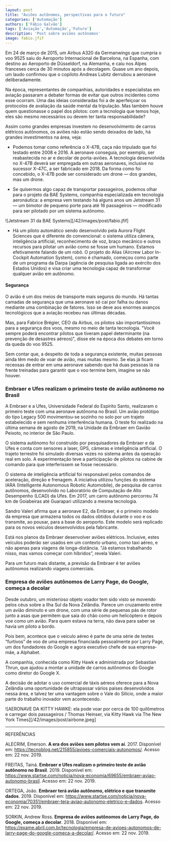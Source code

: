 ```yaml
---
layout: post
title: "Aviões autônomos, perspectivas para o futuro"
categories: ['Automação']
authors: ['Fábio Galvão'] 
tags: ['Aviação','Automação','Futuro']
description: 'Post sobre aviões autônomos'
image: fabio.jfif
---
```


Em 24 de março de 2015, um Airbus A320 da Germanwings que cumpria o voo 9525 saiu do Aeroporto Internacional de Barcelona, na Espanha, com destino ao Aeroporto de Düsseldorf, na Alemanha, e caiu nos Alpes franceses cerca de 30 minutos após a decolagem. Quase um ano depois, um laudo confirmou que o copiloto Andreas Lubitz derrubou a aeronave deliberadamente.

Na época, representantes de companhias, autoridades e especialistas em aviação passaram a debater formas de evitar que outros incidentes como esse ocorram. Uma das ideias consideradas foi a de aperfeiçoar os protocolos de avaliação da saúde mental da tripulação. Mas também houve quem questionasse o papel dos pilotos: com a tecnologia que temos hoje, eles são mesmo necessários ou devem ter tanta responsabilidade?

Assim como grandes empresas investem no desenvolvimento de carros elétricos autônomos, os aviões não estão sendo deixados de lado, há grandes investimentos na área, veja:

* Podemos tomar como referência o X-47B, caça não tripulado que foi testado entre 2008 e 2016. A aeronave conseguia, por exemplo, ser reabastecida no ar e decolar de porta-aviões. A tecnologia desenvolvida no X-47B deverá ser empregada em outras aeronaves, inclusive no sucessor X-47C, a ser fabricado em 2018. Da forma como foi concebido, o X-47B pode ser considerado um drone — dos grandes, mas um drone.

* Se quisermos algo capaz de transportar passageiros, podemos olhar para o projeto da BAE Systems, companhia especializada em tecnologia aeronáutica: a empresa vem testando há alguns anos um Jetstream 31 — um bimotor de pequeno porte para até 16 passageiros — modificado para ser pilotado por um sistema autônomo.

![Jetstream 31 da BAE Systems][/42/images/post/fabio.jfif]

* Há um piloto automático sendo desenvolvido pela Aurora Flight Sciences que é diferente do convencional: o sistema utiliza câmera, inteligência artificial, reconhecimento de voz, braço mecânico e outros recursos para pilotar um avião como se fosse um humano. Estamos efetivamente falando de um robô. O projeto do Alias (Aircrew Labor In-Cockpit Automation System), como é chamado, começou como parte de um programa da Darpa (agência de pesquisa ligada ao exército dos Estados Unidos) e visa criar uma tecnologia capaz de transformar qualquer avião em autônomo.

#### Segurança

O avião é um dos meios de transporte mais seguros do mundo. Há tantas camadas de segurança que uma aeronave só cai por falha ou danos mediante uma combinação de fatores. Isso se deve aos enormes avanços tecnológicos que a aviação recebeu nas últimas décadas.

Mas, para Fabrice Brégier, CEO da Airbus, os pilotos são importantíssimos para a segurança dos voos, mesmo no meio de tanta tecnologia. "Você sempre poderá encontrar pilotos que tiveram papel determinante (na prevenção de desastres aéreos)", disse ele na época dos debates em torno da queda do voo 9525.

Sem contar que, a despeito de toda a segurança existente, muitas pessoas ainda têm medo de voar de avião, mas muitas mesmo. Se elas já ficam receosas de entrar em uma aeronave sabendo que há duas pessoas lá na frente treinadas para garantir que o voo termine bem, imagine se não houver.

### Embraer e Ufes realizam o primeiro teste de avião autônomo no Brasil

A Embraer e a Ufes, Universidade Federal do Espírito Santo, realizaram o primeiro teste com uma aeronave autônoma no Brasil. Um avião protótipo do tipo Legacy 500 movimentou-se sozinho no solo por um trajeto estabelecido e sem nenhuma interferência humana. O teste foi realizado na última semana de agosto de 2019, na Unidade da Embraer em Gavião Peixoto, no interior de São Paulo.


O sistema autônomo foi construído por pesquisadores da Embraer e da Ufes e conta com sensores a laser, GPS, câmeras e inteligência artificial. O trajeto terrestre foi simulado diversas vezes no sistema antes da operação real em solo. A experimentação teve a participação de pilotos na cabine de comando para que interferissem se fosse necessário.

O sistema de inteligência artificial foi responsável pelos comandos de aceleração, direção e frenagem. A iniciativa utilizou funções do sistema IARA (Intelligente Autonomous Robotic Automobile), de pesquisa de carros autônomos, desenvolvido no Laboratório de Computação de Alto Desempenho (LCAD) da Ufes. Em 2017, um carro autônomo percorreu 74 km de Goiabeiras até Guarapari utilizando a mesma tecnologia.

Sandro Valeri afirma que a aeronave E2, da Embraer, é o primeiro modelo da empresa que armazena todos os dados obtidos durante o voo e os transmite, ao pousar, para a base do aeroporto. Este modelo será replicado para os novos veículos desenvolvidos pela fabricante.

Está nos planos da Embraer desenvolver aviões elétricos. Inclusive, estes veículos poderão ser usados em um contexto urbano, como taxi aéreo, e não apenas para viagens de longa-distância. “Já estamos trabalhando nisso, mas vamos começar com híbridos”, revela Valeri.

Para um futuro mais distante, a previsão da Embraer é ter aviões autônomos realizando viagens comerciais.

### Empresa de aviões autônomos de Larry Page, do Google, começa a decolar

Desde outubro, um misterioso objeto voador tem sido visto se movendo pelos céus sobre a Ilha Sul da Nova Zelândia. Parece um cruzamento entre um avião diminuto e um drone, com uma série de pequenas pás de rotor junto a asas que permitem que saia do chão como um helicóptero e depois voe como um avião. Para quem estava na terra, não dava para saber se havia um piloto a bordo.

Pois bem, acontece que o veículo aéreo é parte de uma série de testes “furtivos” de voo de uma empresa financiada pessoalmente por Larry Page, um dos fundadores do Google e agora executivo chefe de sua empresa-mãe, a Alphabet.

A companhia, conhecida como Kitty Hawk e administrada por Sebastian Thrun, que ajudou a montar a unidade de carros autônomos do Google como diretor do Google X.

A decisão de adotar o uso comercial de táxis aéreos oferece para a Nova Zelândia uma oportunidade de ultrapassar vários países desenvolvidos nessa área, e talvez ter uma vantagem sobre o Vale do Silício, onde a maior parte do trabalho inovador vem acontecendo.

![AERONAVE DA KITTY HAWKE: ela pode voar por cerca de 100 quilômetros e carregar dois passageiros / Thomas Heinser, via Kitty Hawk via The New York Times][/42/images/post/airbone.jpeg]

-------------------------------------
REFERÊNCIAS

ALECRIM, Emerson. **A era dos aviões sem pilotos vem aí**. 2017. Disponível em: <https://tecnoblog.net/215855/avioes-comerciais-autonomos/>. Acesso em: 22 nov. 2019.

FREITAS, Tainá. **Embraer e Ufes realizam o primeiro teste de avião autônomo no Brasil**. 2019. Disponível em: <https://www.startse.com/noticia/nova-economia/69655/embraer-aviao-autonomo-brasil>. Acesso em: 22 nov. 2019.

ORTEGA, João. **Embraer terá avião autônomo, elétrico e que transmite dados**. 2019. Disponível em: <https://www.startse.com/noticia/nova-economia/70351/embraer-tera-aviao-autonomo-eletrico-e-dados>. Acesso em: 22 nov. 2019.

SORKIN, Andrew Ross. **Empresa de aviões autônomos de Larry Page, do Google, começa a decolar**. 2018. Disponível em: <https://exame.abril.com.br/tecnologia/empresa-de-avioes-autonomos-de-larry-page-do-google-comeca-a-decolar/>. Acesso em: 22 nov. 2019.

